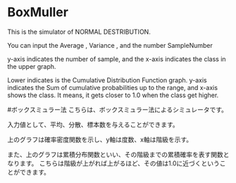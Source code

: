 
# BoxMuller
This is the simulator of NORMAL DESTRIBUTION.

You can input the Average , Variance , and the number SampleNumber


y-axis indicates the number of sample, and the x-axis indicates the class in the upper graph.


Lower indicates is the Cumulative Distribution Function graph.
y-axis indicates the Sum of cumulative probabilities up to the range, and x-axis shows the class.
It means, it gets closer to 1.0 when the class get higher.

#ボックスミュラー法
こちらは、ボックスミュラー法によるシミュレータです。

入力値として、平均、分散、標本数を与えることができます。

上のグラフは確率密度関数を示し、y軸は度数、x軸は階級を示す。

また、上のグラフは累積分布関数といい、その階級までの累積確率を表す関数となります。
こちらは階級が上がれば上がるほど、その値は1.0に近づくということができます。
